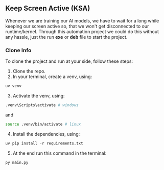 ## Keep Screen Active (KSA)

Whenever we are training our AI models, we have to wait for a long while keeping our screen active so, that we won't get disconnected to our runtime/kernel. Through this automation project we could do this without any hassle, just the run __exe__ or __deb__ file to start the project.

### Clone Info
To clone the project and run at your side, follow these steps:
1. Clone the repo.
2. In your terminal, create a venv, using:

```bash  
uv venv 
```

3. Activate the venv, using:
```bash
.venv\Scripts\activate # windows
```
and 
```bash
source .venv/bin/activate # linux
```
4. Install the dependencies, using:
```python
uv pip install -r requirements.txt
```
5. At the end run this command in the terminal:
```python
py main.py
```
